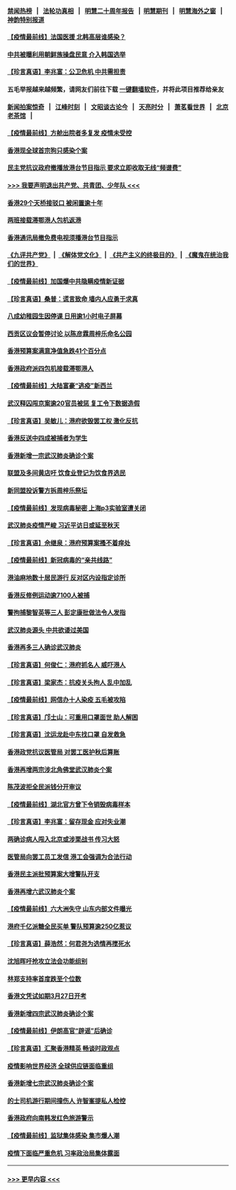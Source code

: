 #### [禁闻热榜](热点新闻.md?=0)  &nbsp;&nbsp;|&nbsp;&nbsp; [法轮功真相](https://github.com/gfw-breaker/truth/blob/master/README.md?=0) &nbsp;&nbsp;|&nbsp;&nbsp; [明慧二十周年报告](https://github.com/gfw-breaker/mh-reports/blob/master/README.md?=0) &nbsp;&nbsp;|&nbsp;&nbsp;[明慧期刊](https://github.com/gfw-breaker/mh-qikan) &nbsp;&nbsp;|&nbsp;&nbsp; [明慧海外之窗](https://github.com/gfw-breaker/mh-news/blob/master/README.md?=0) &nbsp;&nbsp;|&nbsp;&nbsp; [神韵特别报道](https://github.com/gfw-breaker/mh-news/blob/master/shenyun.md?=0)
#### [【疫情最前线】法国医援 北韩高层谁感染？](../pages/nsc415/n11920850.md?t=03080003) 
#### [中共被曝利用朝鲜族操盘民意 介入韩国选举](../pages/nsc415/n11921006.md?t=03080003) 
#### [【珍言真语】李兆富：公卫危机 中共需担责](../pages/nsc415/n11920422.md?t=03080003) 
#### 五毛举报越来越频繁，请网友们前往下载 [一键翻墙软件](https://github.com/gfw-breaker/ssr-accounts)，并将此项目推荐给亲友
#### [新闻拍案惊奇](https://github.com/gfw-breaker/banned-news/blob/master/pages/link4.md) &nbsp;&nbsp;|&nbsp;&nbsp; [江峰时刻](https://github.com/gfw-breaker/banned-news/blob/master/pages/link4.md) &nbsp;&nbsp;|&nbsp;&nbsp; [文昭谈古论今](https://github.com/gfw-breaker/banned-news/blob/master/pages/link4.md) &nbsp;&nbsp;|&nbsp;&nbsp; [天亮时分](https://github.com/gfw-breaker/banned-news/blob/master/pages/link4.md) &nbsp;&nbsp;|&nbsp;&nbsp; [萧茗看世界](https://github.com/gfw-breaker/banned-news/blob/master/pages/link4.md) &nbsp;&nbsp;|&nbsp;&nbsp; [北京老茶馆](https://github.com/gfw-breaker/banned-news/blob/master/pages/link4.md) &nbsp;&nbsp;|&nbsp;&nbsp; 
#### [【疫情最前线】方舱出院者多复发 疫情未受控](../pages/nsc415/n11918637.md?t=03080003) 
#### [香港现全球首宗狗只感染个案](../pages/nsc415/n11918710.md?t=03080003) 
#### [民主党抗议政府撤播放港台节目指示 要求立即收取无线“频谱费”](../pages/nsc415/n11918681.md?t=03080003) 
#### [>>> 我要声明退出共产党、共青团、少年队 <<<](https://github.com/begood0513/goodnews/blob/master/quit/letter.md) 
#### [香港29个天桥接驳口 被闲置逾十年](../pages/nsc415/n11918654.md?t=03080003) 
#### [两班接载滞鄂港人包机返港](../pages/nsc415/n11915855.md?t=03080003) 
#### [香港通讯局撤免费电视须播港台节目指示](../pages/nsc415/n11915831.md?t=03080003) 
#### [《九评共产党》](https://github.com/begood0513/9ping.md/blob/master/README.md) &nbsp;|&nbsp; [《解体党文化》](../../../../jtdwh.md/blob/master/README.md)  &nbsp;|&nbsp; [《共产主义的终极目的》](../../../../gczydzjmd.md/blob/master/README.md) &nbsp;|&nbsp; [《魔鬼在统治我们的世界》](../../../../mgztzwmdsj.md/blob/master/README.md) 
#### [【疫情最前线】加国爆中共隐瞒疫情新证据](../pages/nsc415/n11915482.md?t=03080003) 
#### [【珍言真语】桑普：谎言致命 墙内人应勇于求真](../pages/nsc415/n11915169.md?t=03080003) 
#### [八成幼稚园生因停课 日用逾1小时电子屏幕](../pages/nsc415/n11913263.md?t=03080003) 
#### [西贡区议会暂停讨论 以陈彦霖周梓乐命名公园](../pages/nsc415/n11913248.md?t=03080003) 
#### [香港预算案满意净值急跌41个百分点](../pages/nsc415/n11913236.md?t=03080003) 
#### [香港政府派四包机接载滞鄂港人](../pages/nsc415/n11913211.md?t=03080003) 
#### [【疫情最前线】大陆富豪“逃疫”新西兰](../pages/nsc415/n11913160.md?t=03080003) 
#### [武汉释囚闯京案逾20官员被惩 复工令下数据造假](../pages/nsc415/n11912743.md?t=03080003) 
#### [【珍言真语】吴敏儿：港府欲毁罢工权 激化反抗](../pages/nsc415/n11912457.md?t=03080003) 
#### [香港反送中四成被捕者为学生](../pages/nsc415/n11910730.md?t=03080003) 
#### [香港新增一宗武汉肺炎确诊个案](../pages/nsc415/n11910724.md?t=03080003) 
#### [联盟及多间黄店吁 饮食业登记为饮食界选民](../pages/nsc415/n11910718.md?t=03080003) 
#### [新同盟投诉警方拆周梓乐祭坛](../pages/nsc415/n11910707.md?t=03080003) 
#### [【疫情最前线】发现病毒秘密 上海p3实验室遭关闭](../pages/nsc415/n11910640.md?t=03080003) 
#### [武汉肺炎疫情严峻 习近平访日或延至秋天](../pages/nsc415/n11910570.md?t=03080003) 
#### [【珍言真语】佘继泉：港府预算案搔不着痒处](../pages/nsc415/n11910011.md?t=03080003) 
#### [【疫情最前线】新冠病毒的“亲共线路”](../pages/nsc415/n11907734.md?t=03080003) 
#### [港油麻地数十居民游行 反对区内设指定诊所](../pages/nsc415/n11907900.md?t=03080003) 
#### [香港反修例运动逾7100人被捕](../pages/nsc415/n11907922.md?t=03080003) 
#### [警拘捕黎智英等三人 彭定康批做法令人发指](../pages/nsc415/n11907905.md?t=03080003) 
#### [武汉肺炎源头 中共欲诿过美国](../pages/nsc415/n11907665.md?t=03080003) 
#### [香港再多三人确诊武汉肺炎](../pages/nsc415/n11907846.md?t=03080003) 
#### [【珍言真语】何俊仁：港府抓名人 威吓港人](../pages/nsc415/n11907561.md?t=03080003) 
#### [【珍言真语】梁家杰：抗疫关头拘人 乱中加乱](../pages/nsc415/n11907444.md?t=03080003) 
#### [【疫情最前线】网信办十人染疫 五毛被攻陷](../pages/nsc415/n11903757.md?t=03080003) 
#### [【珍言真语】邝士山：可重用口罩面世 助人解困](../pages/nsc415/n11903875.md?t=03080003) 
#### [【珍言真语】沈运龙赴中东找口罩 自发救急](../pages/nsc415/n11903291.md?t=03080003) 
#### [香港政党抗议医管局 对罢工医护秋后算账](../pages/nsc415/n11901746.md?t=03080003) 
#### [香港再增两宗涉北角佛堂武汉肺炎个案](../pages/nsc415/n11901737.md?t=03080003) 
#### [陈茂波拒全民派钱分开审议](../pages/nsc415/n11901672.md?t=03080003) 
#### [【疫情最前线】湖北官方曾下令销毁病毒样本](../pages/nsc415/n11901518.md?t=03080003) 
#### [【珍言真语】李兆富：留存现金 应对失业潮](../pages/nsc415/n11901448.md?t=03080003) 
#### [两确诊病人闯入北京或涉栗战书 传习大怒](../pages/nsc415/n11901180.md?t=03080003) 
#### [医管局向罢工员工发信 港工会强调为合法行动](../pages/nsc415/n11898870.md?t=03080003) 
#### [香港民主派批预算案大增警队开支](../pages/nsc415/n11898813.md?t=03080003) 
#### [香港再增六武汉肺炎个案](../pages/nsc415/n11898843.md?t=03080003) 
#### [【疫情最前线】六大洲失守 山东内部文件曝光](../pages/nsc415/n11898455.md?t=03080003) 
#### [港府千亿派糖全民买单 警队预算逾250亿惹议](../pages/nsc415/n11898608.md?t=03080003) 
#### [【珍言真语】薛浩然：何君尧为选情再搅死水](../pages/nsc415/n11898269.md?t=03080003) 
#### [沈旭晖吁抢攻立法会功能组别](../pages/nsc415/n11896084.md?t=03080003) 
#### [林郑支持率首度跌至个位数](../pages/nsc415/n11896058.md?t=03080003) 
#### [香港文凭试如期3月27日开考](../pages/nsc415/n11896055.md?t=03080003) 
#### [香港新增四宗武汉肺炎确诊个案](../pages/nsc415/n11896040.md?t=03080003) 
#### [【疫情最前线】伊朗高官“辟谣”后确诊](../pages/nsc415/n11895902.md?t=03080003) 
#### [【珍言真语】汇聚香港精英 畅谈时政观点](../pages/nsc415/n11895733.md?t=03080003) 
#### [疫情影响世界经济 全球供应链面临重组](../pages/nsc415/n11895634.md?t=03080003) 
#### [香港新增七宗武汉肺炎确诊个案](../pages/nsc415/n11893498.md?t=03080003) 
#### [的士司机游行期间撞伤人 许智峯提私人检控](../pages/nsc415/n11893483.md?t=03080003) 
#### [香港政府向南韩发红色旅游警示](../pages/nsc415/n11893398.md?t=03080003) 
#### [【疫情最前线】监狱集体感染 集市爆人潮](../pages/nsc415/n11893181.md?t=03080003) 
#### [疫情下面临严重危机  习率政治局集体露面](../pages/nsc415/n11893305.md?t=03080003) 

----
#### [ >>> 更早内容 <<< ](../indexes/nsc415-earlier.md)
